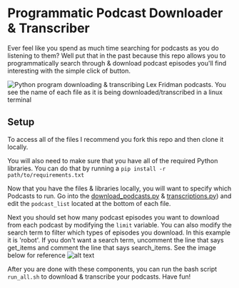 # Programmatic Podcast Downloader & Transcriber
Ever feel like you spend as much time searching for podcasts as you do listening to them? Well put that in the past because this repo allows you to programmatically search through & download podcast episodes you'll find interesting with the simple click of button.

![Python program downloading & transcribing Lex Fridman podcasts. You see the name of each file as it is being downloaded/transcribed in a linux terminal](./resources/kedr.gif)

## Setup

To access all of the files I recommend you fork this repo and then clone it locally. 

You will also need to make sure that you have all of the required Python libraries. You can do that by running a 
```pip install -r path/to/requirements.txt```

Now that you have the files & libraries locally, you will want to specify which Podcasts to run. Go into the [download_podcasts.py](https://github.com/blessdog/Podcast-Curator/blob/main/podcast.py) & [transcriptions.py](https://github.com/blessdog/Podcast-Curator/blob/main/transcriptions.py)) and edit the ```podcast_list``` located at the bottom of each file. 


Next you should set how many podcast episodes you want to download from each podcast by modifying the ```limit``` variable. You can also modify the search term to filter which types of episodes you download. In this example it is 'robot'. If you don't want a search term, uncomment the line that says get_items and comment the line that says search_items. See the image below for reference
![alt text](./resources/code_sample.png)

After you are done with these components, you can run the bash script ```run_all.sh``` to download & transcribe your podcasts. Have fun!
